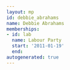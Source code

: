 ```yaml
---
layout: mp
id: debbie_abrahams
name: Debbie Abrahams
memberships:
- id: lab
  name: Labour Party
  start: '2011-01-19'
  end: 
autogenerated: true
---
```

